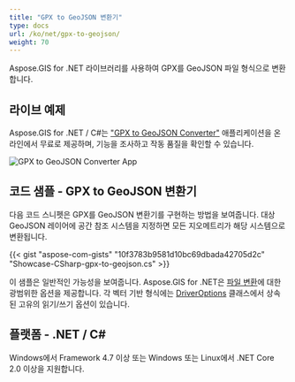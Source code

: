 ```yaml
---
title: "GPX to GeoJSON 변환기"
type: docs
url: /ko/net/gpx-to-geojson/
weight: 70
---
```


Aspose.GIS for .NET 라이브러리를 사용하여 GPX를 GeoJSON 파일 형식으로 변환합니다.

## **라이브 예제**

Aspose.GIS for .NET / C#는 ["GPX to GeoJSON Converter"](https://products.aspose.app/gis/conversion/gpx-to-geojson) 애플리케이션을 온라인에서 무료로 제공하며, 기능을 조사하고 작동 품질을 확인할 수 있습니다.

![GPX to GeoJSON Converter App](conversion.png)

## **코드 샘플 - GPX to GeoJSON 변환기**

다음 코드 스니펫은 GPX를 GeoJSON 변환기를 구현하는 방법을 보여줍니다. 대상 GeoJSON 레이어에 공간 참조 시스템을 지정하면 모든 지오메트리가 해당 시스템으로 변환됩니다. 

{{< gist "aspose-com-gists" "10f3783b9581d10bc69dbada42705d2c" "Showcase-CSharp-gpx-to-geojson.cs" >}}

이 샘플은 일반적인 가능성을 보여줍니다. Aspose.GIS for .NET은 [파일 변환](https://docs.aspose.com/gis/net/vector-layers/)에 대한 광범위한 옵션을 제공합니다. 각 벡터 기반 형식에는 [DriverOptions](https://reference.aspose.com/gis/net/aspose.gis/driveroptions) 클래스에서 상속된 고유의 읽기/쓰기 옵션이 있습니다.

## **플랫폼 - .NET / C#**

Windows에서 Framework 4.7 이상 또는 Windows 또는 Linux에서 .NET Core 2.0 이상을 지원합니다.
